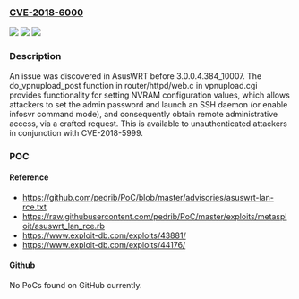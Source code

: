 ### [CVE-2018-6000](https://cve.mitre.org/cgi-bin/cvename.cgi?name=CVE-2018-6000)
![](https://img.shields.io/static/v1?label=Product&message=n%2Fa&color=blue)
![](https://img.shields.io/static/v1?label=Version&message=n%2Fa&color=blue)
![](https://img.shields.io/static/v1?label=Vulnerability&message=n%2Fa&color=brighgreen)

### Description

An issue was discovered in AsusWRT before 3.0.0.4.384_10007. The do_vpnupload_post function in router/httpd/web.c in vpnupload.cgi provides functionality for setting NVRAM configuration values, which allows attackers to set the admin password and launch an SSH daemon (or enable infosvr command mode), and consequently obtain remote administrative access, via a crafted request. This is available to unauthenticated attackers in conjunction with CVE-2018-5999.

### POC

#### Reference
- https://github.com/pedrib/PoC/blob/master/advisories/asuswrt-lan-rce.txt
- https://raw.githubusercontent.com/pedrib/PoC/master/exploits/metasploit/asuswrt_lan_rce.rb
- https://www.exploit-db.com/exploits/43881/
- https://www.exploit-db.com/exploits/44176/

#### Github
No PoCs found on GitHub currently.

